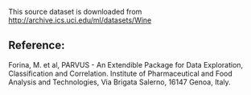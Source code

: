 This source dataset is downloaded from http://archive.ics.uci.edu/ml/datasets/Wine
## Reference:
Forina, M. et al, PARVUS -
An Extendible Package for Data Exploration, Classification and Correlation.
Institute of Pharmaceutical and Food Analysis and Technologies, Via Brigata Salerno,
16147 Genoa, Italy.